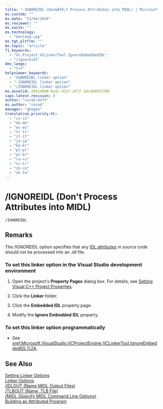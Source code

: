 ```yaml
---
title: "-IGNOREIDL (Don&#39;t Process Attributes into MIDL) | Microsoft Docs"
ms.custom: ""
ms.date: "11/04/2016"
ms.reviewer: ""
ms.suite: ""
ms.technology: 
  - "devlang-cpp"
ms.tgt_pltfrm: ""
ms.topic: "article"
f1_keywords: 
  - "VC.Project.VCLinkerTool.IgnoreEmbeddedIDL"
  - "/ignoreidl"
dev_langs: 
  - "C++"
helpviewer_keywords: 
  - "IGNOREIDL linker option"
  - "-IGNOREIDL linker option"
  - "/IGNOREIDL linker option"
ms.assetid: 29514098-6a1c-4317-af2f-1dc268972780
caps.latest.revision: 8
author: "corob-msft"
ms.author: "corob"
manager: "ghogen"
translation.priority.ht: 
  - "cs-cz"
  - "de-de"
  - "es-es"
  - "fr-fr"
  - "it-it"
  - "ja-jp"
  - "ko-kr"
  - "pl-pl"
  - "pt-br"
  - "ru-ru"
  - "tr-tr"
  - "zh-cn"
  - "zh-tw"
---
```

# /IGNOREIDL (Don&#39;t Process Attributes into MIDL)
```  
/IGNOREIDL  
```  
  
## Remarks  
 The /IGNOREIDL option specifies that any [IDL attributes](../../windows/idl-attributes.md) in source code should not be processed into an .idl file.  
  
### To set this linker option in the Visual Studio development environment  
  
1.  Open the project's **Property Pages** dialog box. For details, see [Setting Visual C++ Project Properties](../../ide/working-with-project-properties.md).  
  
2.  Click the **Linker** folder.  
  
3.  Click the **Embedded IDL** property page.  
  
4.  Modify the **Ignore Embedded IDL** property.  
  
### To set this linker option programmatically  
  
-   See <xref:Microsoft.VisualStudio.VCProjectEngine.VCLinkerTool.IgnoreEmbeddedIDL%2A>.  
  
## See Also  
 [Setting Linker Options](../../build/reference/setting-linker-options.md)   
 [Linker Options](../../build/reference/linker-options.md)   
 [/IDLOUT (Name MIDL Output Files)](../../build/reference/idlout-name-midl-output-files.md)   
 [/TLBOUT (Name .TLB File)](../../build/reference/tlbout-name-dot-tlb-file.md)   
 [/MIDL (Specify MIDL Command Line Options)](../../build/reference/midl-specify-midl-command-line-options.md)   
 [Building an Attributed Program](../../windows/building-an-attributed-program.md)
